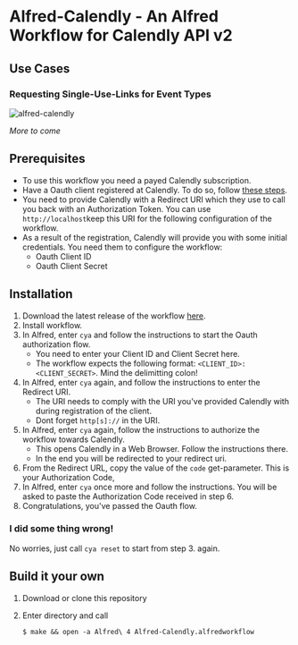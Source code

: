 # Alfred-Calendly - An Alfred Workflow for Calendly API v2

## Use Cases

### Requesting Single-Use-Links for Event Types

![alfred-calendly](single_use_link.gif)

*More to come*

## Prerequisites

- To use this workflow you need a payed Calendly subscription.
- Have a Oauth client registered at Calendly. To do so, follow [these steps](calendly.stoplight.io).
- You need to provide Calendly with a Redirect URI which they use to call you back with an Authorization Token. You can use `http://localhost`keep this URI for the following configuration of the workflow.
- As a result of the registration, Calendly will provide you with some initial credentials. You need them to configure the workflow:
  - Oauth Client ID
  - Oauth Client Secret

## Installation

1. Download the latest release of the workflow [here](https://github.com/sebwarnke/alfred-calendly/releases).
2. Install workflow.
3. In Alfred, enter `cya` and follow the instructions to start the Oauth authorization flow.
   - You need to enter your Client ID and Client Secret here.
   - The workflow expects the following format: `<CLIENT_ID>:<CLIENT_SECRET>`. Mind the delimitting colon!
4. In Alfred, enter `cya` again, and follow the instructions to enter the Redirect URI.
   - The URI needs to comply with the URI you've provided Calendly with during registration of the client.
   - Dont forget `http[s]://` in the URI.
5. In Alfred, enter `cya` again, follow the instructions to authorize the workflow towards Calendly.
   - This opens Calendly in a Web Browser. Follow the instructions there.
   - In the end you will be redirected to your redirect uri.
6. From the Redirect URL, copy the value of the `code` get-parameter. This is your Authorization Code,
7. In Alfred, enter `cya` once more and follow the instructions. You will be asked to paste the Authorization Code received in step 6.
8. Congratulations, you've passed the Oauth flow.

### I did some thing wrong!

No worries, just call `cya reset` to start from step 3. again.

## Build it your own

1. Download or clone this repository

2. Enter directory and call

   ```
   $ make && open -a Alfred\ 4 Alfred-Calendly.alfredworkflow
   ```

   